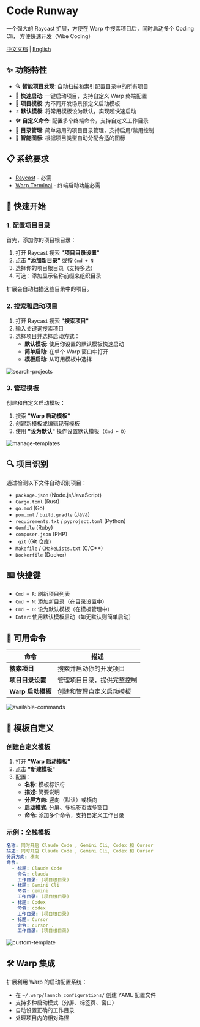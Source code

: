 # Code Runway

一个强大的 Raycast 扩展，方便在 Warp 中搜索项目后，同时启动多个 Coding Cli， 方便快速开发（Vibe Coding）

[中文文档](./README_CN.md) | [English](./README.md)

## ✨ 功能特性

- 🔍 **智能项目发现**: 自动扫描和索引配置目录中的所有项目
- 🚀 **快速启动**: 一键启动项目，支持自定义 Warp 终端配置
- 🎯 **项目模板**: 为不同开发场景预定义启动模板
- ⭐ **默认模板**: 将常用模板设为默认，实现超快速启动
- 🛠️ **自定义命令**: 配置多个终端命令，支持自定义工作目录
- 📁 **目录管理**: 简单易用的项目目录管理，支持启用/禁用控制
- 🎨 **智能图标**: 根据项目类型自动分配合适的图标

## 📋 系统要求

- [Raycast](https://raycast.com/) - 必需
- [Warp Terminal](https://www.warp.dev/) - 终端启动功能必需

## 🚀 快速开始

### 1. 配置项目目录

首先，添加你的项目根目录：

1. 打开 Raycast 搜索 **"项目目录设置"**
2. 点击 **"添加新目录"** 或按 `Cmd + N`
3. 选择你的项目根目录（支持多选）
4. 可选：添加显示名称前缀来组织目录

扩展会自动扫描这些目录中的项目。

### 2. 搜索和启动项目

1. 打开 Raycast 搜索 **"搜索项目"**
2. 输入关键词搜索项目
3. 选择项目并选择启动方式：
   - **默认模板**: 使用你设置的默认模板快速启动
   - **简单启动**: 在单个 Warp 窗口中打开
   - **模板启动**: 从可用模板中选择

![search-projects](./metadata/launch-templates.png)

### 3. 管理模板

创建和自定义启动模板：

1. 搜索 **"Warp 启动模板"**
2. 创建新模板或编辑现有模板
3. 使用 **"设为默认"** 操作设置默认模板（`Cmd + D`）

![manage-templates](./metadata/edit-template.png)


## 🔍 项目识别

通过检测以下文件自动识别项目：

- `package.json` (Node.js/JavaScript)
- `Cargo.toml` (Rust)
- `go.mod` (Go)
- `pom.xml` / `build.gradle` (Java)
- `requirements.txt` / `pyproject.toml` (Python)
- `Gemfile` (Ruby)
- `composer.json` (PHP)
- `.git` (Git 仓库)
- `Makefile` / `CMakeLists.txt` (C/C++)
- `Dockerfile` (Docker)

## ⌨️ 快捷键

- `Cmd + R`: 刷新项目列表
- `Cmd + N`: 添加新目录（在目录设置中）
- `Cmd + D`: 设为默认模板（在模板管理中）
- `Enter`: 使用默认模板启动（如无默认则简单启动）

## 🔧 可用命令

| 命令 | 描述 |
|------|------|
| **搜索项目** | 搜索并启动你的开发项目 |
| **项目目录设置** | 管理项目目录，提供完整控制 |
| **Warp 启动模板** | 创建和管理自定义启动模板 |

![available-commands](./metadata/settings.png)

## 🎨 模板自定义

### 创建自定义模板

1. 打开 **"Warp 启动模板"**
2. 点击 **"新建模板"**
3. 配置：
   - **名称**: 模板标识符
   - **描述**: 简要说明
   - **分屏方向**: 竖向（默认）或横向
   - **启动模式**: 分屏、多标签页或多窗口
   - **命令**: 添加多个命令，支持自定义工作目录

### 示例：全栈模板

```yaml
名称: 同时开启 Claude Code , Gemini Cli, Codex 和 Cursor
描述: 同时开启 Claude Code , Gemini Cli, Codex 和 Cursor
分屏方向: 横向
命令:
  - 标题: Claude Code
    命令: claude
    工作目录: (项目根目录)
  - 标题: Gemini Cli
    命令: gemini
    工作目录: (项目根目录)
  - 标题: Codex
    命令: codex
    工作目录: (项目根目录)
  - 标题: Cursor
    命令: cursor .
    工作目录: (项目根目录)
```

![custom-template](./metadata/add-template.png)

## 🛠️ Warp 集成

扩展利用 Warp 的启动配置系统：

- 在 `~/.warp/launch_configurations/` 创建 YAML 配置文件
- 支持多种启动模式（分屏、标签页、窗口）
- 自动设置正确的工作目录
- 处理项目内的相对路径





